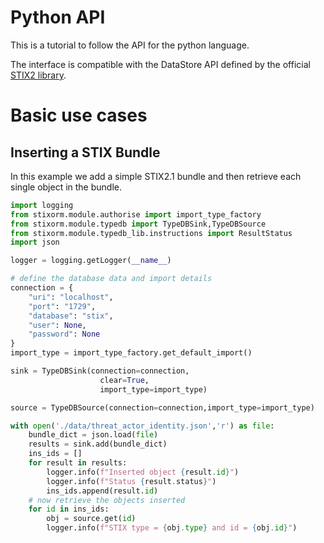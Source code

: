 # Python API
This is a tutorial to follow the API for the python language.

The interface is compatible with the DataStore API defined by 
the official [STIX2 library](https://stix2.readthedocs.io/en/latest/guide/datastore.html).

# Basic use cases

## Inserting a STIX Bundle

In this example we add a simple STIX2.1 bundle and then retrieve each single object in the bundle.

```python
import logging
from stixorm.module.authorise import import_type_factory
from stixorm.module.typedb import TypeDBSink,TypeDBSource
from stixorm.module.typedb_lib.instructions import ResultStatus
import json

logger = logging.getLogger(__name__)

# define the database data and import details
connection = {
    "uri": "localhost",
    "port": "1729",
    "database": "stix",
    "user": None,
    "password": None
}
import_type = import_type_factory.get_default_import()

sink = TypeDBSink(connection=connection,
                    clear=True,
                    import_type=import_type)

source = TypeDBSource(connection=connection,import_type=import_type)

with open('./data/threat_actor_identity.json','r') as file:
    bundle_dict = json.load(file)
    results = sink.add(bundle_dict)
    ins_ids = []
    for result in results:
        logger.info(f"Inserted object {result.id}")
        logger.info(f"Status {result.status}")
        ins_ids.append(result.id)
    # now retrieve the objects inserted
    for id in ins_ids:
        obj = source.get(id)
        logger.info(f"STIX type = {obj.type} and id = {obj.id}")


```

